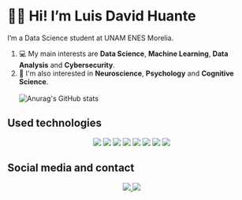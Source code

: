 # 👋🏻 Hi! I’m Luis David Huante
I’m a Data Science student at UNAM ENES Morelia. 
1. 💻 My main interests are **Data Science**, **Machine Learning**, **Data Analysis** and **Cybersecurity**.
2. 🧠 I'm also interested in **Neuroscience**, **Psychology** and **Cognitive Science**. <br/>
<br/> ![Anurag's GitHub stats](https://github-readme-stats.vercel.app/api?username=LuisDHuante&show_icons=true&theme=github_dark)

## Used technologies
<p align="center">
  <img src="https://img.shields.io/badge/Python-14354C?style=for-the-badge&logo=python&logoColor=white"/> 
  <img src="https://img.shields.io/badge/JavaScript-323330?style=for-the-badge&logo=javascript&logoColor=F7DF1E"/> 
  <img src= "https://img.shields.io/badge/jupyter-%23FA0F00.svg?style=for-the-badge&logo=jupyter&logoColor=white)"/> 
  <img src= "https://img.shields.io/badge/pandas-%23150458.svg?style=for-the-badge&logo=pandas&logoColor=white)"/> 
  <img src="https://img.shields.io/badge/Linux-FCC624?style=for-the-badge&logo=linux&logoColor=black"/> 
  <img src="https://img.shields.io/badge/git-%23F05033.svg?style=for-the-badge&logo=git&logoColor=white"/> 
  <img src="https://img.shields.io/badge/scikit--learn-%23F7931E.svg?style=for-the-badge&logo=scikit-learn&logoColor=white"/> 
  <img src="https://img.shields.io/badge/numpy-%23013243.svg?style=for-the-badge&logo=numpy&logoColor=white"/> 
  </p>
  
## Social media and contact 
<p align="center">
      <a href="https://open.spotify.com/user/ldhuante">
        <img src="https://img.shields.io/badge/Spotify-1ED760?&style=for-the-badge&logo=spotify&logoColor=white" />
    </a>
     <a href="">
        <img src="https://img.shields.io/badge/LinkedIn-0077B5?style=for-the-badge&logo=linkedin&logoColor=white" />
    </a>
</p>
<!---
LuisDHuante/LuisDHuante is a ✨ special ✨ repository because its `README.md` (this file) appears on your GitHub profile.
You can click the Preview link to take a look at your changes.
--->
